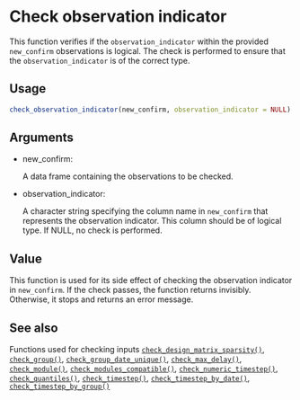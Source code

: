 # Check observation indicator

This function verifies if the `observation_indicator` within the
provided `new_confirm` observations is logical. The check is performed
to ensure that the `observation_indicator` is of the correct type.

## Usage

``` r
check_observation_indicator(new_confirm, observation_indicator = NULL)
```

## Arguments

- new_confirm:

  A data frame containing the observations to be checked.

- observation_indicator:

  A character string specifying the column name in `new_confirm` that
  represents the observation indicator. This column should be of logical
  type. If NULL, no check is performed.

## Value

This function is used for its side effect of checking the observation
indicator in `new_confirm`. If the check passes, the function returns
invisibly. Otherwise, it stops and returns an error message.

## See also

Functions used for checking inputs
[`check_design_matrix_sparsity()`](https://package.epinowcast.org/dev/reference/check_design_matrix_sparsity.md),
[`check_group()`](https://package.epinowcast.org/dev/reference/check_group.md),
[`check_group_date_unique()`](https://package.epinowcast.org/dev/reference/check_group_date_unique.md),
[`check_max_delay()`](https://package.epinowcast.org/dev/reference/check_max_delay.md),
[`check_module()`](https://package.epinowcast.org/dev/reference/check_module.md),
[`check_modules_compatible()`](https://package.epinowcast.org/dev/reference/check_modules_compatible.md),
[`check_numeric_timestep()`](https://package.epinowcast.org/dev/reference/check_numeric_timestep.md),
[`check_quantiles()`](https://package.epinowcast.org/dev/reference/check_quantiles.md),
[`check_timestep()`](https://package.epinowcast.org/dev/reference/check_timestep.md),
[`check_timestep_by_date()`](https://package.epinowcast.org/dev/reference/check_timestep_by_date.md),
[`check_timestep_by_group()`](https://package.epinowcast.org/dev/reference/check_timestep_by_group.md)
